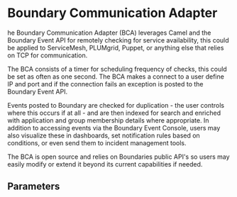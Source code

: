Boundary Communication Adapter
==============================

he Boundary Communication Adapter (BCA) leverages Camel and the Boundary Event API for remotely checking for service availability, this could be applied to ServiceMesh, PLUMgrid, Puppet, or anything else that relies on TCP for communication.

The BCA consists of a timer for scheduling frequency of checks, this could be set as often as one second. The BCA makes a connect to a user define IP and port and if the connection fails an exception is posted to the Boundary Event API.

Events posted to Boundary are checked for duplication - the user controls where this occurs if at all - and are then indexed for search and enriched with application and group membership details where appropriate. In addition to accessing events via the Boundary Event Console, users may also visualize these in dashboards, set notification rules based on conditions, or even send them to incident management tools.

The BCA is open source and relies on Boundaries public API\'s so users may easily modify or extend it beyond its current capabilities if needed.



Parameters
----------
